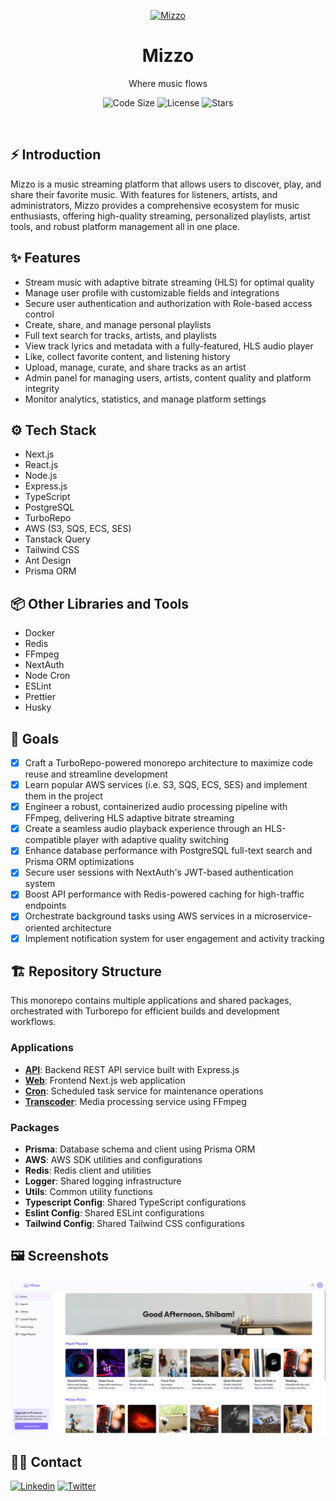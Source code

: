 <p align="center">
    <a href="https://mizzo.app">
        <img alt="Mizzo" width="100" src="./apps/web/src/app/icon.ico">
    </a>
</p>

<div align="center">
    <h1>Mizzo</h1>
    <p>Where music flows</p>
</div>

<p align="center">
    <img src="https://img.shields.io/github/languages/code-size/s4shibam/mizzo?style=flat-square" alt="Code Size">
    <img src="https://img.shields.io/github/license/s4shibam/mizzo?style=flat-square" alt="License">
    <img src="https://img.shields.io/github/stars/s4shibam/mizzo?style=flat-square&logo=github" alt="Stars">
</p>

<br />

## ⚡ Introduction

Mizzo is a music streaming platform that allows users to discover, play, and share their favorite music. With features for listeners, artists, and administrators, Mizzo provides a comprehensive ecosystem for music enthusiasts, offering high-quality streaming, personalized playlists, artist tools, and robust platform management all in one place.

## ✨ Features

- Stream music with adaptive bitrate streaming (HLS) for optimal quality
- Manage user profile with customizable fields and integrations
- Secure user authentication and authorization with Role-based access control
- Create, share, and manage personal playlists
- Full text search for tracks, artists, and playlists
- View track lyrics and metadata with a fully-featured, HLS audio player
- Like, collect favorite content, and listening history
- Upload, manage, curate, and share tracks as an artist
- Admin panel for managing users, artists, content quality and platform integrity
- Monitor analytics, statistics, and manage platform settings

## ⚙️ Tech Stack

- Next.js
- React.js
- Node.js
- Express.js
- TypeScript
- PostgreSQL
- TurboRepo
- AWS (S3, SQS, ECS, SES)
- Tanstack Query
- Tailwind CSS
- Ant Design
- Prisma ORM

## 📦 Other Libraries and Tools

- Docker
- Redis
- FFmpeg
- NextAuth
- Node Cron
- ESLint
- Prettier
- Husky

## 🎯 Goals

- [x] Craft a TurboRepo-powered monorepo architecture to maximize code reuse and streamline development
- [x] Learn popular AWS services (i.e. S3, SQS, ECS, SES) and implement them in the project
- [x] Engineer a robust, containerized audio processing pipeline with FFmpeg, delivering HLS adaptive bitrate streaming
- [x] Create a seamless audio playback experience through an HLS-compatible player with adaptive quality switching
- [x] Enhance database performance with PostgreSQL full-text search and Prisma ORM optimizations
- [x] Secure user sessions with NextAuth's JWT-based authentication system
- [x] Boost API performance with Redis-powered caching for high-traffic endpoints
- [x] Orchestrate background tasks using AWS services in a microservice-oriented architecture
- [x] Implement notification system for user engagement and activity tracking

## 🏗️ Repository Structure

This monorepo contains multiple applications and shared packages, orchestrated with Turborepo for efficient builds and development workflows.

### Applications

- **[API](./apps/api/readme.md)**: Backend REST API service built with Express.js
- **[Web](./apps/web/readme.md)**: Frontend Next.js web application
- **[Cron](./apps/cron/readme.md)**: Scheduled task service for maintenance operations
- **[Transcoder](./apps/transcoder/readme.md)**: Media processing service using FFmpeg

### Packages

- **Prisma**: Database schema and client using Prisma ORM
- **AWS**: AWS SDK utilities and configurations
- **Redis**: Redis client and utilities
- **Logger**: Shared logging infrastructure
- **Utils**: Common utility functions
- **Typescript Config**: Shared TypeScript configurations
- **Eslint Config**: Shared ESLint configurations
- **Tailwind Config**: Shared Tailwind CSS configurations

## 🖼️ Screenshots

![Screenshot 1](./.readme/screenshot-1.png)

## 👋🏻 Contact

[![Linkedin](https://img.shields.io/badge/LinkedIn-0077B5?style=for-the-badge&logo=linkedin&logoColor=white)](https://www.linkedin.com/in/s4shibam)
[![Twitter](https://img.shields.io/badge/Twitter-00ACEE?style=for-the-badge&logo=twitter&logoColor=white)](https://twitter.com/s4shibam)
